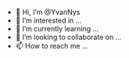 - 👋 Hi, I’m @YvanNys
- 👀 I’m interested in ...
- 🌱 I’m currently learning ...
- 💞️ I’m looking to collaborate on ...
- 📫 How to reach me ...

<!---
YvanNys/YvanNys is a ✨ special ✨ repository because its `README.md` (this file) appears on your GitHub profile.
You can click the Preview link to take a look at your changes.
--->
